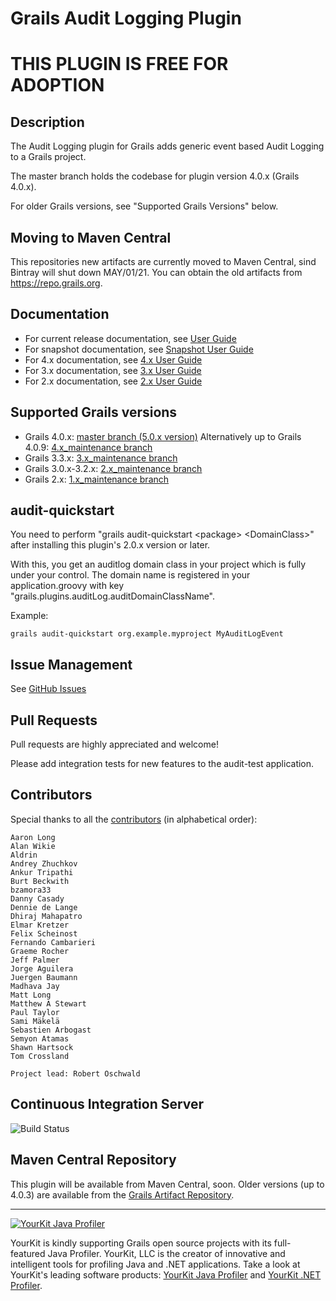 # Grails Audit Logging Plugin

# THIS PLUGIN IS FREE FOR ADOPTION

## Description

The Audit Logging plugin for Grails adds generic event based Audit Logging to a Grails project.

The master branch holds the codebase for plugin version 4.0.x (Grails 4.0.x).

For older Grails versions, see "Supported Grails Versions" below.
## Moving to Maven Central
This repositories new artifacts are currently moved to Maven Central, sind Bintray will shut down MAY/01/21. You can obtain the old artifacts from https://repo.grails.org.

## Documentation
 * For current release documentation, see [User Guide](https://symentis.github.io/grails-audit-logging-plugin/latest/plugin.html)
 * For snapshot documentation, see [Snapshot User Guide](https://symentis.github.io/grails-audit-logging-plugin/snapshot/plugin.html)
 * For 4.x documentation, see [4.x User Guide](https://symentis.github.io/grails-audit-logging-plugin/4.0.x/plugin.html)
 * For 3.x documentation, see [3.x User Guide](https://symentis.github.io/grails-audit-logging-plugin/3.0.x/plugin.html)
 * For 2.x documentation, see [2.x User Guide](https://symentis.github.io/grails-audit-logging-plugin/2.0.x/plugin.html)

## Supported Grails versions
 * Grails 4.0.x: [master branch (5.0.x version)](https://github.com/symentis/grails-audit-logging-plugin/tree/master) Alternatively up to Grails 4.0.9: [4.x_maintenance branch](https://github.com/symentis/grails-audit-logging-plugin/tree/4.x_maintenance)
 * Grails 3.3.x: [3.x_maintenance branch](https://github.com/symentis/grails-audit-logging-plugin/tree/3.x_maintenance)
 * Grails 3.0.x-3.2.x: [2.x_maintenance branch](https://github.com/symentis/grails-audit-logging-plugin/tree/2.x_maintenance)
 * Grails 2.x: [1.x_maintenance branch](https://github.com/symentis/grails-audit-logging-plugin/tree/1.x_maintenance)

## audit-quickstart
You need to perform "grails audit-quickstart \<package\> \<DomainClass\>" after installing this plugin's 2.0.x version or later.

With this, you get an auditlog domain class in your project which is fully under your control.
The domain name is registered in your application.groovy with key "grails.plugins.auditLog.auditDomainClassName".

Example:

```
grails audit-quickstart org.example.myproject MyAuditLogEvent
```

## Issue Management

See [GitHub Issues](https://github.com/symentis/grails-audit-logging-plugin/issues "Issues")

## Pull Requests
Pull requests are highly appreciated and welcome!

Please add integration tests for new features to the audit-test application.

## Contributors
Special thanks to all the <a href="https://github.com/symentis/grails-audit-logging-plugin/graphs/contributors">contributors</a> (in alphabetical order):

	Aaron Long
    Alan Wikie
	Aldrin
	Andrey Zhuchkov
	Ankur Tripathi
	Burt Beckwith
	bzamora33
	Danny Casady
	Dennie de Lange
	Dhiraj Mahapatro
	Elmar Kretzer
    Felix Scheinost
	Fernando Cambarieri
	Graeme Rocher
	Jeff Palmer
	Jorge Aguilera
	Juergen Baumann
	Madhava Jay
    Matt Long
	Matthew A Stewart
	Paul Taylor
	Sami Mäkelä
	Sebastien Arbogast
	Semyon Atamas
	Shawn Hartsock
	Tom Crossland

	Project lead: Robert Oschwald


## Continuous Integration Server
![Build Status](https://github.com/symentis/grails-audit-logging-plugin/actions/workflows/ci.yaml/badge.svg?branch=master)

## Maven Central Repository
This plugin will be available from Maven Central, soon. Older versions (up to 4.0.3) are available from the [Grails Artifact Repository](https://repo.grails.org/ui/).
***

<a href="https://www.yourkit.com/java/profiler/index.jsp"><img src="https://www.yourkit.com/images/yklogo.png" alt="YourKit Java Profiler"/></a>

YourKit is kindly supporting Grails open source projects with its full-featured Java Profiler.
YourKit, LLC is the creator of innovative and intelligent tools for profiling
Java and .NET applications. Take a look at YourKit's leading software products:
[YourKit Java Profiler](http://www.yourkit.com/java/profiler/index.jsp) and
[YourKit .NET Profiler](http://www.yourkit.com/.net/profiler/index.jsp).





